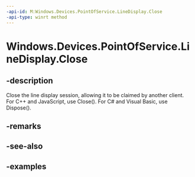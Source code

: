 ```yaml
---
-api-id: M:Windows.Devices.PointOfService.LineDisplay.Close
-api-type: winrt method
---
```


<!-- Method syntax.
public void LineDisplay.Close()
-->

# Windows.Devices.PointOfService.LineDisplay.Close


## -description

Close the line display session, allowing it to be claimed by another client. For C++ and JavaScript, use Close(). For C# and Visual Basic, use Dispose().

## -remarks

## -see-also

## -examples

